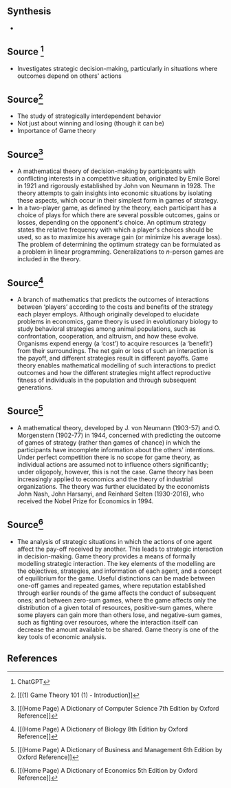 ## Synthesis
- 
## Source [^1]
- Investigates strategic decision-making, particularly in situations where outcomes depend on others' actions

## Source[^2]
- The study of strategically interdependent behavior
- Not just about winning and losing (though it can be)
- Importance of Game theory
## Source[^3]
- A mathematical theory of decision-making by participants with conflicting interests in a competitive situation, originated by Emile Borel in 1921 and rigorously established by John von Neumann in 1928. The theory attempts to gain insights into economic situations by isolating these aspects, which occur in their simplest form in games of strategy.
- In a two-player game, as defined by the theory, each participant has a choice of plays for which there are several possible outcomes, gains or losses, depending on the opponent's choice. An optimum strategy states the relative frequency with which a player's choices should be used, so as to maximize his average gain (or minimize his average loss). The problem of determining the optimum strategy can be formulated as a problem in linear programming. Generalizations to $n$-person games are included in the theory.

## Source[^4]
- A branch of mathematics that predicts the outcomes of interactions between ‘players’ according to the costs and benefits of the strategy each player employs. Although originally developed to elucidate problems in economics, game theory is used in evolutionary biology to study behavioral strategies among animal populations, such as confrontation, cooperation, and altruism, and how these evolve. Organisms expend energy (a ‘cost’) to acquire resources (a ‘benefit’) from their surroundings. The net gain or loss of such an interaction is the payoff, and different strategies result in different payoffs. Game theory enables mathematical modelling of such interactions to predict outcomes and how the different strategies might affect reproductive fitness of individuals in the population and through subsequent generations.
## Source[^5]
- A mathematical theory, developed by J. von Neumann (1903-57) and O. Morgenstern (1902-77) in 1944, concerned with predicting the outcome of games of strategy (rather than games of chance) in which the participants have incomplete information about the others' intentions. Under perfect competition there is no scope for game theory, as individual actions are assumed not to influence others significantly; under oligopoly, however, this is not the case. Game theory has been increasingly applied to economics and the theory of industrial organizations. The theory was further elucidated by the economists John Nash, John Harsanyi, and Reinhard Selten (1930-2016), who received the Nobel Prize for Economics in 1994.
## Source[^6]
- The analysis of strategic situations in which the actions of one agent affect the pay-off received by another. This leads to strategic interaction in decision-making. Game theory provides a means of formally modelling strategic interaction. The key elements of the modelling are the objectives, strategies, and information of each agent, and a concept of equilibrium for the game. Useful distinctions can be made between one-off games and repeated games, where reputation established through earlier rounds of the game affects the conduct of subsequent ones; and between zero-sum games, where the game affects only the distribution of a given total of resources, positive-sum games, where some players can gain more than others lose, and negative-sum games, such as fighting over resources, where the interaction itself can decrease the amount available to be shared. Game theory is one of the key tools of economic analysis.
## References

[^1]: ChatGPT
[^2]: [[(1) Game Theory 101 (1) - Introduction]]
[^3]: [[(Home Page) A Dictionary of Computer Science 7th Edition by Oxford Reference]]
[^4]: [[(Home Page) A Dictionary of Biology 8th Edition by Oxford Reference]]
[^5]: [[(Home Page) A Dictionary of Business and Management 6th Edition by Oxford Reference]]
[^6]: [[(Home Page) A Dictionary of Economics 5th Edition by Oxford Reference]]